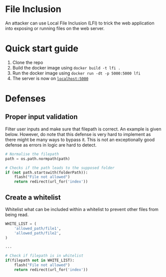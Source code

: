 # File Inclusion

An attacker can use Local File Inclusion (LFI) to trick the web application into exposing or running files on the web server.


# Quick start guide
1. Clone the repo
2. Build the docker image using `docker build -t lfi .`
3. Run the docker image using `docker run -dt -p 5000:5000 lfi`
4. The server is now on [`localhost:5000`](http://localhost:5000)

# Defenses

## Proper input validation

Filter user inputs and make sure that filepath is correct. An example is given below.
However, do note that this defense is very hard to implement as there might be many ways to bypass it.
This is not an exceptionally good defense as errors in logic are hard to detect.

```python
# Normalise the filepath
path = os.path.normpath(path) 

# Checks if the path leads to the supposed folder
if (not path.startswith(folderPath)):
    flash("File not allowed")
    return redirect(url_for('index'))
```


## Create a whitelist

Whitelist what can be included within a whitelist to prevent other files from being read.

```python
WHITE_LIST = (
    'allowed_path/file1',
    'allowed_path/file2',
)

...

# Check if filepath is in whitelist
if(filepath not in WHITE_LIST):
    flash("File not allowed")
    return redirect(url_for('index'))

```